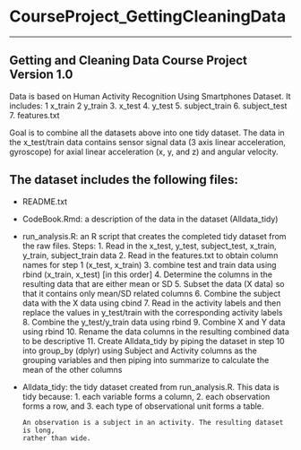 # CourseProject_GettingCleaningData

----------------------------------------
Getting and Cleaning Data Course Project
Version 1.0
----------------------------------------

Data is based on Human Activity Recognition Using Smartphones Dataset. It includes:
    1 x_train
    2 y_train
    3. x_test
    4. y_test
    5. subject_train
    6. subject_test
    7. features.txt

Goal is to combine all the datasets above into one tidy dataset. The data in the
x_test/train data contains sensor signal data (3 axis linear acceleration, gyroscope)
for axial linear acceleration (x, y, and z) and angular velocity. 

The dataset includes the following files:
----------------------------------------

- README.txt

- CodeBook.Rmd: a description of the data in the dataset (Alldata_tidy)

- run_analysis.R: an R script that creates the completed tidy dataset from the raw files.
      Steps:
      1. Read in the x_test, y_test, subject_test, x_train, y_train, subject_train data
      2. Read in the features.txt to obtain column names for step 1 (x_test, x_train)
      3. combine test and train data using rbind (x_train, x_test) [in this order]
      4. Determine the columns in the resulting data that are either mean or SD
      5. Subset the data (X data) so that it contains only mean/SD related columns
      6. Combine the subject data with the X data using cbind
      7. Read in the activity labels and then replace the values in y_test/train
         with the corresponding activity labels
      8. Combine the y_test/y_train data using rbind
      9. Combine X and Y data using rbind
      10. Rename the data columns in the resulting combined data to be descriptive
      11. Create Alldata_tidy by piping the dataset in step 10 into group_by (dplyr)
          using Subject and Activity columns as the grouping variables and then
          piping into summarize to calculate the mean of the other columns

- Alldata_tidy: the tidy dataset created from run_analysis.R. This data is tidy because:
      1. each variable forms a column,
      2. each observation forms a row, and
      3. each type of observational unit forms 	a table.

      An observation is a subject in an activity. The resulting dataset is long,
      rather than wide.
